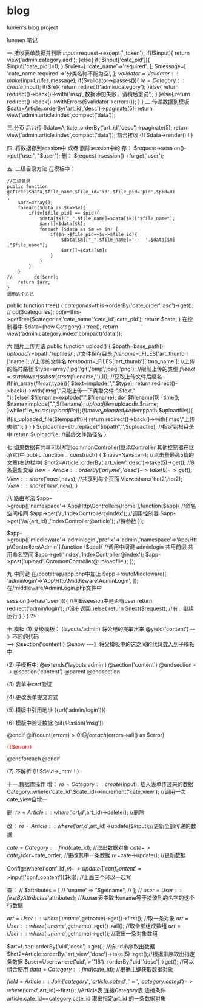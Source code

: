 # blog
lumen's blog project

lunmen 笔记

一.接收表单数据并判断
$input=$request->except('_token');
if(!$input){
	return view('admin.category.add');
}else{
	if(!$input['cate_pid']){
		$input['cate_pid']=0;
	}
	$rules=[
		'cate_name'=>'required',
	];
	$message=[
		'cate_name.required'=>'分类名称不能为空',
	];
	$validator=Validator::make($input,$rules,$message);
	if($validator->passes()){
	   $re= Category::create($input);
		if($re){
			return redirect('admin/category');
		}else{
			return redirect()->back()->with('msg','数据添加失败，请稍后重试');
		}
	}else{
		return redirect()->back()->withErrors($validator->errors());
	}
}
二.传递数据到模板
$data=Article::orderBy('art_id','desc')->paginate(5);
return view('admin.article.index',compact('data'));

三.分页
后台传 	   $data=Article::orderBy('art_id','desc')->paginate(5);
		   return view('admin.article.index',compact('data'));
前台接收    {!! $data->render() !!}
		
四. 将数据存到session中 或者 删除session中的
存：  $request->session()->put('user', "$user");
删：  $request->session()->forget('user');

五. 二级目录方法
在模板中：

	//二级目录
	public function getTree($data,$file_name,$file_id='id',$file_pid='pid',$pid=0)
	{
		$arr=array();
		foreach($data as $k=>$v){
			if($v[$file_pid] == $pid){
				$data[$k]["_".$file_name]=$data[$k]["$file_name"];
				$arr[]=$data[$k];
				foreach ($data as $m => $n) {
					if($n->$file_pid==$v->$file_id){
						$data[$m]["_".$file_name]='--  '.$data[$m]["$file_name"];
						$arr[]=$data[$m];
					}
				}
			}
		}
	//        dd($arr);
		return $arr;
	}
	调用这个方法
public function tree()
{
	$categories=$this->orderBy('cate_order','asc')->get();
	// dd($categories);
	$cate=$this->getTree($categories,'cate_name','cate_id','cate_pid');
	return $cate;
}
在控制器中
	$data=(new Category)->tree();
    return view('admin.category.index',compact('data'));

六.图片上传方法
public function upload()
{
	$bpath=base_path();
	$uploaddir=$bpath.'/upfiles/';  //文件保存目录
	$filename=$_FILES['art_thumb']['name']; //上传的文件名
	$temppath=$_FILES['art_thumb']['tmp_name']; //上传的临时路径
	$type=array('jpg','gif','bmp','jpeg','png'); //限制上传的类型
	$fileext=strtolower(substr(strstr($filename,'.'),1)); //获取上传文件后缀名
	if(!in_array($fileext,$type)){
		$text=implode(",",$type);
		return redirect()->back()->with('msg',"只能上传一下类型文件:".$text."<br>");
	}else{
		$filename=explode(".",$filename);
		do{
			$filename[0]=time();
			$name=implode(".",$filename);
			$uploadfile=$uploaddir.$name;
		}while(file_exists($uploadfile));
		if(move_uploaded_file($temppath,$uploadfile)){
			if(is_uploaded_file($temppath)){
				return redirect()->back()->with('msg',"上传失败");
			}
		}
	}
	$uploadfile=str_replace("$bpath",'',$uploadfile); //指定到根目录中
	return $uploadfile; //最终文件路径名
}

七.如果数据有共享可以写到commonController(继承Controller,其他控制器在继承它)中
 public function __construct()
{
	$navs=Navs::all();
	//点击量最高5篇的文章(右边栏中)
	$hot2=Article::orderBy('art_view','desc')->take(5)->get();
	//8条最新文章
	$new=Article::orderBy('art_time','desc')->take(8)->get();
	View::share('navs',$navs);   //共享到每个页面
	View::share('hot2',$hot2);	 
	View::share('new',$new);
}

八.路由写法
$app->group(['namespace'=>'App\Http\Controllers\Home'],function($app){   //命名空间相同
    $app->get('/','IndexController@index');      						 //调用控制器
    $app->get('/a/{art_id}','IndexController@article');					 //待参数
});

$app->group(['middleware'=>'adminlogin','prefix'=>'admin','namespace'=>'App\Http\Controllers\Admin'],function ($app){
			 //调用中间键 adminlogin      共用前缀			 共用命名空间
   $app->get('index','IndexController@index');
   $app->post('upload','CommonController@uploadfile');
});
		
九.中间键
在/bootstrap/app.php中加上
 $app->routeMiddleware([
    'adminlogin'=>'App\Http\Middleware\AdminLogin',
 ]);
在/middleware/AdminLogin.php文件中
<?php namespace App\Http\Middleware;
use Closure;
class AdminLogin {
public function handle($request, Closure $next)
{
	if(!($request->session()->has('user'))){   //判断seesion中是否有user
		return redirect('admin/login');			//没有返回
	}else{
		return $next($request);					//有，继续运行
	}
}

}
?>

十.模板
(1).父级模板： (layouts/admin)
	将公用的提取出来
	@yield('content') -- 》不同的代码            
-->	@section('content') @show ---》将父模板中的这之间的代码载入到子模板中

(2).子模板中:
	@extends('layouts.admin')
	@section('content') 
	@endsection
--> @section('content')  @parent @endsection

(3).表单中csrf验证
<input type="hidden" name="_token" value="{{ csrf_token() }}">

(4).更改表单提交方式
 <input type="hidden" name="_method" value="put" />

(5).模版中引用地址
 {{url('admin/login')}}

(6).模版中验证数据
 @if(session('msg'))
	<p style="color: red"><?php  echo session('msg')?></p>
@endif
@if(count($errors)>0)
@foreach($errors->all() as $error)
	<p style="color: red">{{$error}}</p>
@endforeach
@endif

(7).不解析
 {!! $field->_html !!}


十一.数据库操作
增：
 $re= Category::create($input); 插入表单传过来的数据
 Category::where('cate_id',$cate_id)->increment('cate_view'); //调用一次cate_view自增一

删:
 $re=Article::where('art_id',$art_id)->delete(); //删除

改：
 $re=Article::where('art_id',$art_id)->update($input);//更新全部传递的数据

$cate=Category::find($cate_id);			//取出数据对象
$cate->cate_order=$cate_order;			//更改其中一条数据
$re=$cate->update();					//更新数据

Config::where('conf_id',$v)->update(['conf_content'=>$input['conf_content'][$k]]); //上面三个可以一起写

查：
  // $attributes = [
	// 'uname' => "$getname",
 // ];
 // $user = User::firstByAttributes($attributes); //从user表中取出uname等于接收到的名字的这个行数据

$art=User::where('uname',$getname)->get()->first(); //取一条对象
$art=User::where('uname',$getname)->get()->all(); //取全部组成数组
$art=User::where('uname',$getname)->get();  //取出一条对象数组

$art=User::orderBy('uid','desc')->get();  //按uid排序取出数据
$hot2=Article::orderBy('art_view','desc')->take(5)->get();//根据排序取出指定条数据
$user=User::where('uid','>','18')->orderBy('uid','desc')->get(); //可以组合使用
$data=Category::find($cate_id); //根据主键获取数据对象


$field=Article::Join('category','article.cate_id','=','category.cate_id')->where('art_id',$art_id)->first();
//Article表 连接Category表 连接条件 article.cate_id==category.cate_id 取出指定art_id 的一条数据对象






